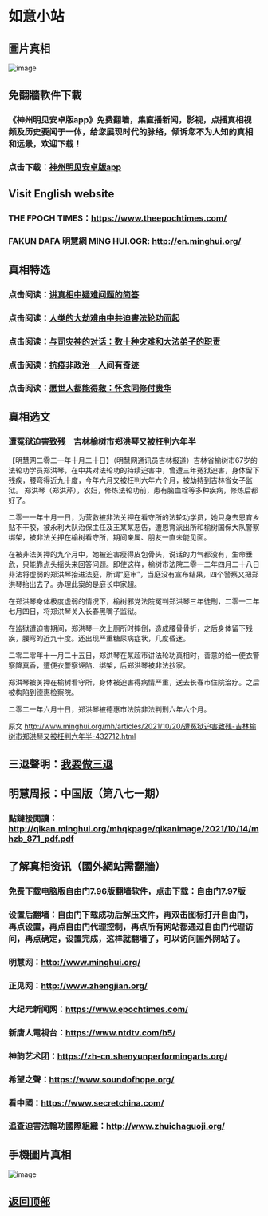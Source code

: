 # 如意小站

## 圖片真相

![image](https://user-images.githubusercontent.com/79625284/138067932-126e8258-d608-4847-adb6-963e768eb386.png)

## 免翻牆軟件下載

### 《神州明见安卓版app》免费翻墙，集直播新闻，影视，点播真相视频及历史要闻于一体，给您展现时代的脉络，倾诉您不为人知的真相和远景，欢迎下载！

### 点击下载：[神州明见安卓版app](https://github.com/pinhe91/tuiguang/files/7240768/_5.1.zip)

## Visit English website

### THE FPOCH TIMES：https://www.theepochtimes.com/

### FAKUN DAFA 明慧網 MING HUI.OGR: http://en.minghui.org/

## 真相特选

### 点击阅读：[讲真相中疑难问题的简答](https://github.com/pinhe91/jcxw3/tree/main)

### 点击阅读：[人类的大劫难由中共迫害法轮功而起](https://github.com/pinhe91/jcxw4/tree/main) 

### 点击阅读：[与司灾神的对话：数十种灾难和大法弟子的职责](https://github.com/pinhe91/jcxw1/tree/main) 

### 点击阅读：[抗疫非政治　人间有奇迹](https://github.com/pinhe91/jcxw2/tree/main) 

### 点击阅读：[愿世人都能得救：怀念同修付贵华](https://github.com/pinhe91/jcxw5/tree/main)

## 真相选文

### 遭冤狱迫害致残　吉林榆树市郑洪琴又被枉判六年半

【明慧网二零二一年十月二十日】（明慧网通讯员吉林报道）吉林省榆树市67岁的法轮功学员郑洪琴，在中共对法轮功的持续迫害中，曾遭三年冤狱迫害，身体留下残疾，腰弯得近九十度，今年六月又被枉判六年六个月，被劫持到吉林省女子监狱。
郑洪琴（郑洪芹），农妇，修炼法轮功前，患有脑血栓等多种疾病，修炼后都好了。

二零一一年十月一日，为营救被非法关押在看守所的法轮功学员，她只身去恩育乡贴不干胶，被永利大队治保主任及王某某恶告，遭恩育派出所和榆树国保大队警察绑架，被非法关押在榆树看守所，期间亲属、朋友一直未能见面。

在被非法关押的九个月中，她被迫害瘦得皮包骨头，说话的力气都没有，生命垂危，只能靠点头摇头来回答问题。即使这样，榆树市法院二零一二年四月二十八日非法将虚弱的郑洪琴抬进法庭，所谓“庭审”，当庭没有宣布结果，四个警察又把郑洪琴抬出去了。办理此案的是庭长申家超。

在郑洪琴身体极度虚弱的情况下，榆树邪党法院冤判郑洪琴三年徒刑，二零一二年七月四日，将郑洪琴关入长春黑嘴子监狱。

在监狱遭迫害期间，郑洪琴一次上厕所时摔倒，造成腰骨骨折，之后身体留下残疾，腰弯的近九十度。还出现严重糖尿病症状，几度昏迷。

二零二零年十一月二十五日，郑洪琴在某超市讲法轮功真相时，善意的给一便衣警察降真香，遭便衣警察诬陷、绑架，后郑洪琴被非法抄家。

郑洪琴被关押在榆树看守所，身体被迫害得病情严重，送去长春市住院治疗。之后被构陷到德惠检察院。

二零二一年六月十日，郑洪琴被德惠市法院非法判刑六年六个月。

原文 http://www.minghui.org/mh/articles/2021/10/20/遭冤狱迫害致残-吉林榆树市郑洪琴又被枉判六年半-432712.html

## 三退聲明：[我要做三退](http://tuidang.ddns.net/)

## 明慧周报：中国版（第八七一期）

### 點鏈接閱讀：http://qikan.minghui.org/mhqkpage/qikanimage/2021/10/14/mhzb_871_pdf.pdf

## 了解真相资讯（國外網站需翻牆）

### 免费下载电脑版自由门7.96版翻墙软件，点击下载：[自由门7.97版](https://github.com/pinhe91/tuiguang/files/6839679/fg797r.zip)

### 设置后翻墙：自由门下载成功后解压文件，再双击图标打开自由门，再点设置，再点自由门代理控制，再点所有网站都通过自由门代理访问，再点确定，设置完成，这样就翻墙了，可以访问国外网站了。

### 明慧网：http://www.minghui.org/

### 正见网：http://www.zhengjian.org/

### 大纪元新闻网：https://www.epochtimes.com/

### 新唐人電視台：https://www.ntdtv.com/b5/

### 神韵艺术团：https://zh-cn.shenyunperformingarts.org/

### 希望之聲：https://www.soundofhope.org/

### 看中國：https://www.secretchina.com/

### 追查迫害法輪功國際組織：http://www.zhuichaguoji.org/

## 手機圖片真相

![image](https://user-images.githubusercontent.com/79625284/137106124-8fd45444-ee2b-479c-8b57-ee73bfe92252.png)

## [返回顶部](https://git.io/Js3EY)
